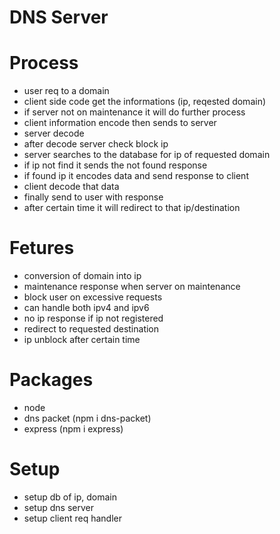 # DNS Server

# Process
  + user req to a domain
  + client side code get the informations (ip, reqested domain)
  + if server not on maintenance it will do further process
  + client information encode then sends to server
  + server decode
  + after decode server check block ip
  + server searches to the database for ip of requested domain
  + if ip not find it sends the not found response
  + if found ip it encodes data and send response to client
  + client decode that data
  + finally send to user with response
  + after certain time it will redirect to that ip/destination


# Fetures
  - conversion of domain into ip
  - maintenance response when server on maintenance
  - block user on excessive requests
  - can handle both ipv4 and ipv6
  - no ip response if ip not registered
  - redirect to requested destination
  - ip unblock after certain time

# Packages
  - node
  - dns packet (npm i dns-packet)
  - express (npm i express)

# Setup
  - setup db of ip, domain
  - setup dns server
  - setup client req handler

